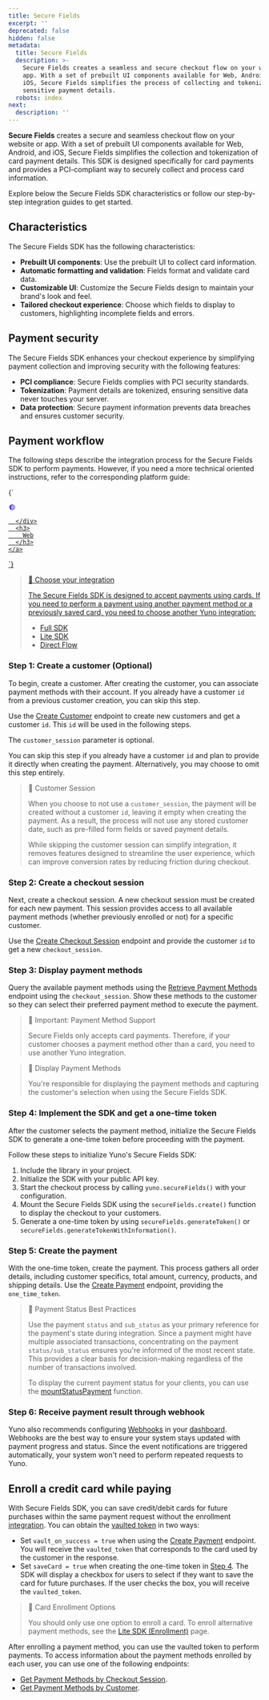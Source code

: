 ```yaml
---
title: Secure Fields
excerpt: ''
deprecated: false
hidden: false
metadata:
  title: Secure Fields
  description: >-
    Secure Fields creates a seamless and secure checkout flow on your website or
    app. With a set of prebuilt UI components available for Web, Android, and
    iOS, Secure Fields simplifies the process of collecting and tokenizing
    sensitive payment details.
  robots: index
next:
  description: ''
---
```

**Secure Fields** creates a secure and seamless checkout flow on your website or app. With a set of prebuilt UI components available for Web, Android, and iOS, Secure Fields simplifies the collection and tokenization of card payment details. This SDK is designed specifically for card payments and provides a PCI-compliant way to securely collect and process card information.

Explore below the Secure Fields SDK characteristics or follow our step-by-step integration guides to get started.

## Characteristics

The Secure Fields SDK has the following characteristics:

* **Prebuilt UI components**: Use the prebuilt UI to collect card information.
* **Automatic formatting and validation**: Fields format and validate card data.
* **Customizable UI**: Customize the Secure Fields design to maintain your brand's look and feel.
* **Tailored checkout experience**: Choose which fields to display to customers, highlighting incomplete fields and errors.

## Payment security

The Secure Fields SDK enhances your checkout experience by simplifying payment collection and improving security with the following features:

* **PCI compliance**: Secure Fields complies with PCI security standards.
* **Tokenization**: Payment details are tokenized, ensuring sensitive data never touches your server.
* **Data protection**: Secure payment information prevents data breaches and ensures customer security.

## Payment workflow

The following steps describe the integration process for the Secure Fields SDK to perform payments. However, if you need a more technical oriented instructions, refer to the corresponding platform guide:

<HTMLBlock>{`
<body>
  <section class="platform_shelf">
    <a class="platform_buttons" href="/docs/secure-fields-payment">
      <div class="svg_content">
        <svg xmlns="http://www.w3.org/2000/svg" width="15" height="14" viewBox="0 0 15 14" fill="none">
          <path
            d="M7.5 1.3125C6.37512 1.3125 5.2755 1.64607 4.3402 2.27102C3.40489 2.89597 2.67591 3.78423 2.24544 4.82349C1.81496 5.86274 1.70233 7.00631 1.92179 8.10958C2.14124 9.21284 2.68292 10.2263 3.47833 11.0217C4.27374 11.8171 5.28716 12.3588 6.39043 12.5782C7.49369 12.7977 8.63726 12.685 9.67651 12.2546C10.7158 11.8241 11.604 11.0951 12.229 10.1598C12.8539 9.2245 13.1875 8.12488 13.1875 7C13.1859 5.49207 12.5862 4.04636 11.5199 2.98009C10.4536 1.91382 9.00793 1.31409 7.5 1.3125ZM11.7859 4.8125H9.84828C9.62501 3.93395 9.25006 3.10113 8.74031 2.35156C9.39156 2.52657 9.99897 2.83594 10.5235 3.25977C11.048 3.68361 11.478 4.21252 11.7859 4.8125ZM7.5 2.19352C8.15625 2.90445 8.64844 3.80953 8.94211 4.8125H6.05789C6.35156 3.80953 6.84375 2.90555 7.5 2.19352ZM5.75 7C5.75008 6.56023 5.78666 6.12122 5.85938 5.6875H9.14063C9.28573 6.55648 9.28573 7.44352 9.14063 8.3125H5.85938C5.78666 7.87878 5.75008 7.43977 5.75 7ZM6.05789 9.1875H8.94211C8.64844 10.1905 8.15625 11.0945 7.5 11.8065C6.84375 11.0945 6.35156 10.1905 6.05789 9.1875ZM8.74031 11.6484C9.25006 10.8989 9.62501 10.066 9.84828 9.1875H11.7859C11.478 9.78748 11.048 10.3164 10.5235 10.7402C9.99897 11.1641 9.39156 11.4734 8.74031 11.6484ZM10.0271 8.3125C10.1576 7.44237 10.1576 6.55763 10.0271 5.6875H12.1304C12.3732 6.54565 12.3732 7.45435 12.1304 8.3125H10.0271Z"
            fill="#513CE1" />
        </svg>

      </div>
      <h3>
        Web
      </h3>
    </a>
  </section>
</body>
`}</HTMLBlock>

> 📘 Choose your integration
>
> The Secure Fields SDK is designed to accept payments using cards. If you need to perform a payment using another payment method or a previously saved card, you need to choose another Yuno integration:
>
> - [Full SDK](/docs/secure-fields-payment)
> - [Lite SDK](/docs/secure-fields-payment) 
> - [Direct Flow](/docs/secure-fields-payment)


### Step 1: Create a customer (Optional)

To begin, create a customer. After creating the customer, you can associate payment methods with their account. If you already have a customer `id` from a previous customer creation, you can skip this step.

Use the [Create Customer](ref:create-customer) endpoint to create new customers and get a customer `id`. This `id` will be used in the following steps.

The `customer_session` parameter is optional.

You can skip this step if you already have a customer `id` and plan to provide it directly when creating the payment. Alternatively, you may choose to omit this step entirely.

> 📘 Customer Session
>
> When you choose to not use a `customer_session`, the payment will be created without a customer `id`, leaving it empty when creating the payment. As a result, the process will not use any stored customer date, such as pre-filled form fields or saved payment details.
>
> While skipping the customer session can simplify integration, it removes features designed to streamline the user experience, which can improve conversion rates by reducing friction during checkout.


### Step 2: Create a checkout session

Next, create a checkout session. A new checkout session must be created for each new payment. This session provides access to all available payment methods (whether previously enrolled or not) for a specific customer.

Use the [Create Checkout Session](ref:create-checkout-session) endpoint and provide the customer `id` to get a new `checkout_session`.

### Step 3: Display payment methods

Query the available payment methods using the [Retrieve Payment Methods](ref:retrieve-payment-methods-for-checkout) endpoint using the `checkout_session`. Show these methods to the customer so they can select their preferred payment method to execute the payment.

> 📘 Important: Payment Method Support
>
> Secure Fields only accepts card payments. Therefore, if your customer chooses a payment method other than a card, you need to use another Yuno integration.


> 📘 Display Payment Methods
>
> You're responsible for displaying the payment methods and capturing the customer's selection when using the Secure Fields SDK.


### Step 4: Implement the SDK and get a one-time token

After the customer selects the payment method, initialize the Secure Fields SDK to generate a one-time token before proceeding with the payment.

Follow these steps to initialize Yuno's Secure Fields SDK:

1. Include the library in your project.
2. Initialize the SDK with your public API key.
3. Start the checkout process by calling `yuno.secureFields()` with your configuration.
4. Mount the Secure Fields SDK using the `secureFields.create()` function to display the checkout to your customers.
5. Generate a one-time token by using `secureFields.generateToken()` or `secureFields.generateTokenWithInformation()`.

### Step 5: Create the payment

With the one-time token, create the payment. This process gathers all order details, including customer specifics, total amount, currency, products, and shipping details. Use the [Create Payment](ref:create-payment) endpoint, providing the `one_time_token`.

> 📘 Payment Status Best Practices
>
> Use the payment `status` and `sub_status` as your primary reference for the payment's state during integration. Since a payment might have multiple associated transactions, concentrating on the payment `status/sub_status` ensures you're informed of the most recent state. This provides a clear basis for decision-making regardless of the number of transactions involved.
>
> To display the current payment status for your clients, you can use the [mountStatusPayment](/docs/payment-status#step-3-use-status) function.


### Step 6: Receive payment result through webhook

Yuno also recommends configuring [Webhooks](doc:webhooks) in your [dashboard](https://auth.y.uno/u/login?). Webhooks are the best way to ensure your system stays updated with payment progress and status. Since the event notifications are triggered automatically, your system won't need to perform repeated requests to Yuno.

## Enroll a credit card while paying

With Secure Fields SDK, you can save credit/debit cards for future purchases within the same payment request without the enrollment [integration](enrollment-lite). You can obtain the [vaulted token](doc:tokens) in two ways:

* Set `vault_on_success = true` when using the [Create Payment](ref:create-payment) endpoint. You will receive the `vaulted_token` that corresponds to the card used by the customer in the response.
* Set `saveCard = true` when creating the one-time token in [Step 4](#step-4-implement-the-sdk-and-get-a-one-time-token). The SDK will display a checkbox for users to select if they want to save the card for future purchases. If the user checks the box, you will receive the `vaulted_token`.

> 📘 Card Enrollment Options
>
> You should only use one option to enroll a card. To enroll alternative payment methods, see the [Lite SDK (Enrollment)](enrollment-lite) page.


After enrolling a payment method, you can use the vaulted token to perform payments. To access information about the payment methods enrolled by each user, you can use one of the following endpoints:

* [Get Payment Methods by Checkout Session](ref:retrieve-payment-methods-for-checkout).
* [Get Payment Methods by Customer](ref:retrieve-enrolled-payment-methods-api).
